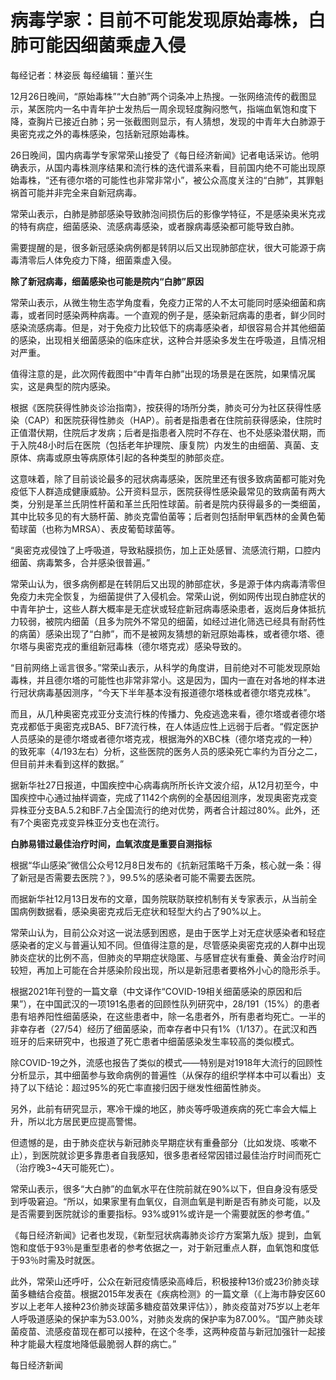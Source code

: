# 病毒学家：目前不可能发现原始毒株，白肺可能因细菌乘虚入侵

每经记者：林姿辰 每经编辑：董兴生

12月26日晚间，“原始毒株”“大白肺”两个词条冲上热搜。一张网络流传的截图显示，某医院内一名中青年护士发热后一周余现轻度胸闷憋气，指端血氧饱和度下降，查胸片已接近白肺；另一张截图则显示，有人猜想，发现的中青年大白肺源于奥密克戎之外的毒株感染，包括新冠原始毒株。

26日晚间，国内病毒学专家常荣山接受了《每日经济新闻》记者电话采访。他明确表示，从国内毒株测序结果和流行株的迭代谱系来看，目前国内绝不可能出现原始毒株，“还有德尔塔的可能性也非常非常小”，被公众高度关注的“白肺”，其罪魁祸首可能并非完全来自新冠病毒。

常荣山表示，白肺是肺部感染导致肺泡间损伤后的影像学特征，不是感染奥米克戎的特有病症，细菌感染、流感病毒感染，或者腺病毒感染都可能导致白肺。

需要提醒的是，很多新冠感染病例都是转阴以后又出现肺部症状，很大可能源于病毒清零后人体免疫力下降，细菌乘虚入侵。

**除了新冠病毒，细菌感染也可能是院内“白肺”原因**

常荣山表示，从微生物生态学角度看，免疫力正常的人不太可能同时感染细菌和病毒，或者同时感染两种病毒。一个直观的例子是，感染新冠病毒的患者，鲜少同时感染流感病毒。但是，对于免疫力比较低下的病毒感染者，却很容易合并其他细菌的感染，出现相关细菌感染的临床症状，这种合并感染多发生在呼吸道，且情况相对严重。

值得注意的是，此次网传截图中“中青年白肺”出现的场景是在医院，如果情况属实，这是典型的院内感染。

根据《医院获得性肺炎诊治指南》，按获得的场所分类，肺炎可分为社区获得性感染（CAP）和医院获得性肺炎（HAP）。前者是指患者在住院前获得感染，住院时正值潜伏期，住院后才发病；后者是指患者入院时不存在、也不处感染潜伏期，而于入院48小时后在医院（包括老年护理院、康复院）内发生的由细菌、真菌、支原体、病毒或原虫等病原体引起的各种类型的肺部炎症。

这意味着，除了目前谈论最多的冠状病毒感染，医院里还有很多致病菌都可能对免疫低下人群造成健康威胁。公开资料显示，医院获得性感染最常见的致病菌有两大类，分别是革兰氏阴性杆菌和革兰氏阳性球菌。前者是院内获得最多的一类细菌，其中比较多见的有大肠杆菌、肺炎克雷伯菌等；后者则包括耐甲氧西林的金黄色葡萄球菌（也称为MRSA）、表皮葡萄球菌等。

“奥密克戎侵蚀了上呼吸道，导致粘膜损伤，加上正处感冒、流感流行期，口腔内细菌、病毒繁多，合并感染很普遍。”

常荣山认为，很多病例都是在转阴后又出现的肺部症状，多是源于体内病毒清零但免疫力未完全恢复，为细菌提供了入侵机会。常荣山说，例如网传出现白肺症状的中青年护士，这些人群大概率是无症状或轻症新冠病毒感染患者，返岗后身体抵抗力较弱，被院内细菌（且多为院外不常见的细菌，如经过进化筛选已经具有耐药性的病菌）感染出现了“白肺”，而不是被网友猜想的新冠原始毒株，或者德尔塔、德尔塔与奥密克戎的重组新冠毒株（德尔塔克戎）感染导致的。

“目前网络上谣言很多。”常荣山表示，从科学的角度讲，目前绝对不可能发现原始毒株，并且德尔塔的可能性也非常非常小。这是因为，国内一直在对各地的样本进行冠状病毒基因测序，“今天下半年基本没有报道德尔塔株或者德尔塔克戎株”。

而且，从几种奥密克戎亚分支流行株的传播力、免疫逃逸来看，德尔塔或者德尔塔克戎都低于奥密克戎BA5、BF7流行株，在人体适应性上远弱于后者。“假定医护人员感染的是德尔塔或者德尔塔克戎，根据海外的XBC株（德尔塔克戎的一种）的致死率（4/193左右）分析，这些医院的医务人员的感染死亡率约为百分之二，但目前并未看到这样的数据。”

据新华社27日报道，中国疾控中心病毒病所所长许文波介绍，从12月初至今，中国疾控中心通过抽样调查，完成了1142个病例的全基因组测序，发现奥密克戎变异株亚分支BA.5.2和BF.7占全国流行的绝对优势，两者合计超过80%。此外，还有7个奥密克戎变异株亚分支也在流行。

**白肺易错过最佳治疗时间，血氧浓度是重要自测指标**

根据“华山感染”微信公众号12月8日发布的《抗新冠策略千万条，核心就一条：得了新冠是否需要去医院？》，99.5%的感染者可能不需要去医院。

而据新华社12月13日发布的文章，国务院联防联控机制有关专家表示，从当前全国病例数据看，感染奥密克戎后无症状和轻型大约占了90%以上。

常荣山认为，目前公众对这一说法感到困惑，是由于医学上对无症状感染者和轻症感染者的定义与普遍认知不同。但值得注意的是，尽管感染奥密克戎的人群中出现肺炎症状的比例不高，但肺炎的早期症状隐匿、与感冒症状有重叠、黄金治疗时间较短，再加上可能在合并感染阶段出现，所以是新冠患者要格外小心的隐形杀手。

根据2021年刊登的一篇文章（中文译作“COVID-19相关细菌感染的原因和后果”），在中国武汉的一项191名患者的回顾性队列研究中，28/191（15%）的患者患有培养阳性细菌感染，在这些患者中，除一名患者外，所有患者均死亡。一半的非幸存者（27/54）经历了细菌感染，而幸存者中只有1%（1/137）。在武汉和西班牙的后来研究中，也报道了死亡患者中细菌感染发生率较高的类似模式。

除COVID-19之外，流感也报告了类似的模式——特别是对1918年大流行的回顾性分析显示，其中细菌参与致命病例的普遍性（从保存的组织学样本中可以看出）支持了以下结论：超过95%的死亡率直接归因于继发性细菌性肺炎。

另外，此前有研究显示，寒冷干燥的地区，肺炎等呼吸道疾病的死亡率会大幅上升，所以北方居民更应提高警惕。

但遗憾的是，由于肺炎症状与新冠肺炎早期症状有重叠部分（比如发烧、咳嗽不止），到医院就诊更多靠患者自我感知，很多患者经常因错过最佳治疗时间而死亡（治疗晚3~4天可能死亡）。

常荣山表示，很多“大白肺”的血氧水平在住院前就在90%以下，但自身没有感受到呼吸窘迫。“所以，如果家里有血氧仪，自测血氧是判断是否有肺炎可能，以及是否需要到医院就诊的重要指标。93%或91%或许是一个需要就医的参考值。”

《每日经济新闻》记者也发现，《新型冠状病毒肺炎诊疗方案第九版》提到，血氧饱和度低于93％是重型患者的参考依据之一，对于新冠重点人群，血氧饱和度低于93％时需及时就医。

此外，常荣山还呼吁，公众在新冠疫情感染高峰后，积极接种13价或23价肺炎球菌多糖结合疫苗。根据2015年发表在《疾病检测》的一篇文章（《上海市静安区60岁以上老年人接种23价肺炎球菌多糖疫苗效果评估》），肺炎疫苗对75岁以上老年人呼吸道感染的保护率为53.00%，对肺炎发病的保护率为87.00%。“国产肺炎球菌疫苗、流感疫苗现在都可以接种，在这个冬季，这两种疫苗与新冠加强针一起接种才能最大程度地降低最脆弱人群的病亡。”

每日经济新闻

